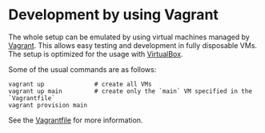 Development by using Vagrant
============================

The whole setup can be emulated by using virtual machines managed by [Vagrant](https://www.vagrantup.com/).
This allows easy testing and development in fully disposable VMs.
The setup is optimized for the usage with [VirtualBox](https://www.virtualbox.org/).

Some of the usual commands are as follows:

~~~~~~
vagrant up              # create all VMs
vagrant up main         # create only the `main` VM specified in the `Vagrantfile`
vagrant provision main
~~~~~~

See the [Vagrantfile](/Vagrantfile) for more information.
